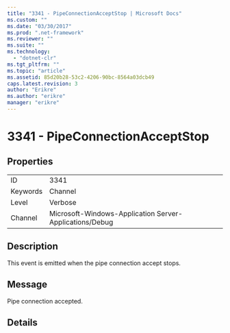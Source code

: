 ```yaml
---
title: "3341 - PipeConnectionAcceptStop | Microsoft Docs"
ms.custom: ""
ms.date: "03/30/2017"
ms.prod: ".net-framework"
ms.reviewer: ""
ms.suite: ""
ms.technology: 
  - "dotnet-clr"
ms.tgt_pltfrm: ""
ms.topic: "article"
ms.assetid: 85d20b28-53c2-4206-90bc-8564a03dcb49
caps.latest.revision: 3
author: "Erikre"
ms.author: "erikre"
manager: "erikre"
---
```

# 3341 - PipeConnectionAcceptStop
## Properties  
  
|||  
|-|-|  
|ID|3341|  
|Keywords|Channel|  
|Level|Verbose|  
|Channel|Microsoft-Windows-Application Server-Applications/Debug|  
  
## Description  
 This event is emitted when the pipe connection accept stops.  
  
## Message  
 Pipe connection accepted.  
  
## Details